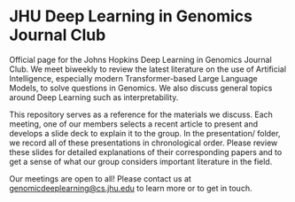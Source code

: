# JHU Deep Learning in Genomics Journal Club

Official page for the Johns Hopkins Deep Learning in Genomics Journal Club. We meet biweekly to review the latest literature on the use of Artificial Intelligence, especially modern Transformer-based Large Language Models, to solve questions in Genomics. We also discuss general topics around Deep Learning such as interpretability. 

This repository serves as a reference for the materials we discuss. Each meeting, one of our members selects a recent article to present and develops a slide deck to explain it to the group. In the presentation/ folder, we record all of these presentations in chronological order. Please review these slides for detailed explanations of their corresponding papers and to get a sense of what our group considers important literature in the field.

Our meetings are open to all! Please contact us at genomicdeeplearning@cs.jhu.edu to learn more or to get in touch.
